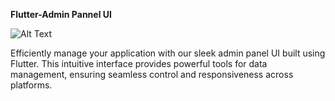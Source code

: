 **Flutter-Admin Pannel UI**

![Alt Text](https://github.com/DULAJBHAGYA/Flutter-AdminPannelUI/blob/main/Screenshot%20(62).png)

Efficiently manage your application with our sleek admin panel UI built using Flutter. This intuitive interface provides powerful tools for data management, ensuring seamless control and responsiveness across platforms.



